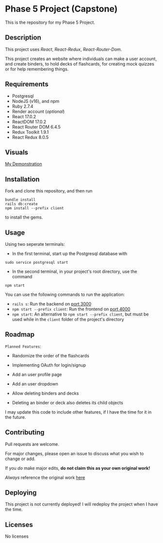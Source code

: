 # Phase 5 Project (Capstone)
This is the repository for my Phase 5 Project.

## Description
This project uses *React*, *React-Redux*, *React-Router-Dom*.

This project creates an website where individuals can make a user account, and create binders, to hold decks of flashcards, for creating mock quizzes or for help remembering things.

## Requirements
- Postgresql
- NodeJS (v16), and npm
- Ruby 2.7.4
- Render account (*optional*)
- React 17.0.2
- ReactDOM 17.0.2
- React Router DOM 6.4.5
- Redux Toolkit 1.9.1
- React Redux 8.0.5

## Visuals
[My Demonstration](https://youtu.be/TizMzvto_qg)

## Installation
Fork and clone this repository, and then run
```
bundle install
rails db:create
npm install --prefix client
```
to install the gems.

## Usage
Using two seperate terminals:

- In the first terminal, start up the Postgresql database with
```
sudo service postgresql start
```

- In the second terminal, in your project's root directory, use the command
```
npm start
```

You can use the following commands to run the application: 
- `rails s`: Run the backend on [port 3000](http://localhost:3000)
- `npm start --prefix client`: Run the frontend on [port 4000](http://localhost:4000)
- `npm start`: An alternative to `npm start --prefix client`, but must be used while in the `client` folder of the project's directory
## Roadmap
`Planned Features`:

- Randomize the order of the flashcards

- Implementing OAuth for login/signup

- Add an user profile page

- Add an user dropdown

- Allow deleting binders and decks

- Deleting an binder or deck also deletes its child objects

I may update this code to include other features, if I have the time for it in the future.

## Contributing
Pull requests are welcome.

For major changes, please open an issue to discuss what you wish to change or add.

If you *do* make major edits, **do not claim this as your own original work!**

*Always* reference the original work [here](https://github.com/SoraEagle/phase-5-project)
## Deploying
This project is not currently deployed!  I will redeploy the project when I have the time.
## Licenses
No licenses